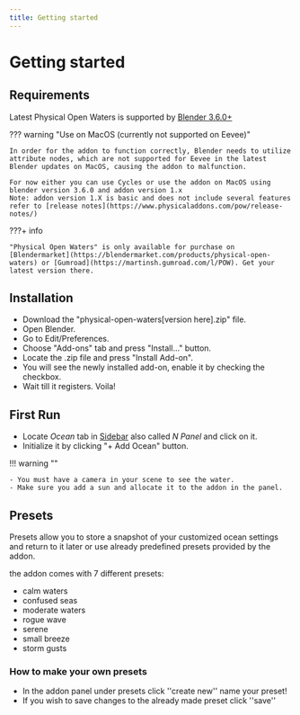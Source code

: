 ```yaml
---
title: Getting started
---
```


# Getting started

## Requirements

Latest Physical Open Waters is supported by [Blender 3.6.0+](https://www.blender.org/)

??? warning "Use on MacOS (currently not supported on Eevee)"

    In order for the addon to function correctly, Blender needs to utilize attribute nodes, which are not supported for Eevee in the latest Blender updates on MacOS, causing the addon to malfunction.
    
    For now either you can use Cycles or use the addon on MacOS using blender version 3.6.0 and addon version 1.x 
    Note: addon version 1.X is basic and does not include several features refer to [release notes](https://www.physicaladdons.com/pow/release-notes/)

???+ info 

    "Physical Open Waters" is only available for purchase on [Blendermarket](https://blendermarket.com/products/physical-open-waters) or [Gumroad](https://martinsh.gumroad.com/l/POW). Get your latest version there.


## Installation
- Download the "physical-open-waters[version here].zip" file.
- Open Blender.
- Go to Edit/Preferences. 
- Choose "Add-ons" tab and press "Install..." button. 
- Locate the .zip file and press "Install Add-on".
- You will see the newly installed add-on, enable it by checking the checkbox. 
- Wait till it registers. Voila!

## First Run
- Locate _Ocean_ tab in [Sidebar](https://docs.blender.org/manual/en/latest/interface/window_system/regions.html#sidebar)
also called _N Panel_ and click on it.
- Initialize it by clicking "+ Add Ocean" button.
  
!!! warning ""

    - You must have a camera in your scene to see the water.
    - Make sure you add a sun and allocate it to the addon in the panel.


## Presets

Presets allow you to store a snapshot of your customized ocean settings and return to it later or use already predefined presets provided by the addon.


the addon comes with 7 different presets:

- calm waters
- confused seas
- moderate waters
- rogue wave
- serene
- small breeze
- storm gusts


### How to make your own presets

- In the addon panel under presets click ''create new''
name your preset! 
- If you wish to save changes to the already made preset click ''save''

